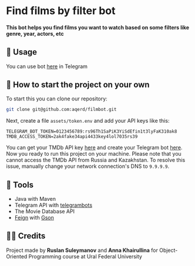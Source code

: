 # Find films by filter bot
#### This bot helps you find films you want to watch based on some filters like genre, year, actors, etc

## 🚀 Usage
You can use bot [here](https://t.me/findfilmsbyfiltersbot) in Telegram

## 🔗 How to start the project on your own
To start this you can clone our repository:
```bash
git clone git@github.com:aqerd/filmbot.git
```
Next, create a file `assets/token.env` and add your API keys like this:
```env
TELEGRAM_BOT_TOKEN=0123456789:rs96Th1SaPiK3YiSdEfin1t3lyFaK310ak8
TMDB_ACCESS_TOKEN=2ak4fake34api4433key4lol7035rs39
```
You can get your TMDb API key [here](https://www.themoviedb.org/settings/api) and create your Telegram bot [here](https://t.me/BotFather).
Now you ready to run this project on your machine.
Please note that you cannot access the TMDb API from Russia and Kazakhstan. To resolve this issue, manually change your network connection's DNS to `9.9.9.9`.

## 🔨 Tools
- Java with Maven
- Telegram API with [telegrambots](https://github.com/rubenlagus/TelegramBots)
- The Movie Database API
- [Feign](https://github.com/OpenFeign/feign) with [Gson](https://github.com/google/gson)

## 🧑‍💻 Credits
Project made by **Ruslan Suleymanov** and **Anna Khairullina** for Object-Oriented Programming course at Ural Federal University 
